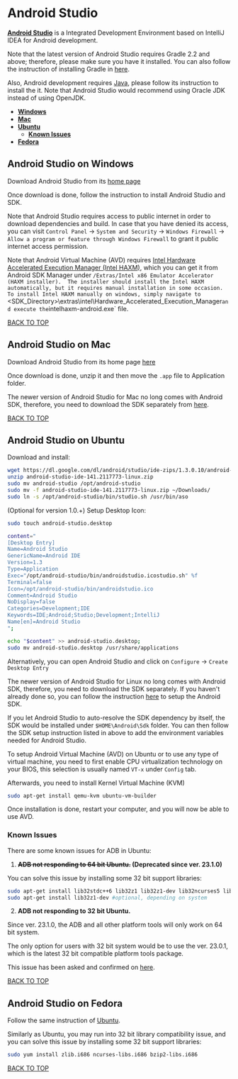 Android Studio
==============
[**Android Studio**](https://developer.android.com/sdk/index.html) is a Integrated Development Environment based on IntelliJ IDEA for Android development.

Note that the latest version of Android Studio requires Gradle 2.2 and above; therefore, please make sure you have it installed.  You can also follow the instruction of installing Gradle in [here](#gradle).

Also, Android development requires [Java](#java),  please follow its instruction to install the it.  Note that Android Studio would recommend using Oracle JDK instead of using OpenJDK.

* [**Windows**](#android-studio-on-windows)
* [**Mac**](#android-studio-on-mac)
* [**Ubuntu**](#android-studio-on-ubuntu)
  * [**Known Issues**](#known-issues)
* [**Fedora**](#android-studio-on-fedora)

## Android Studio on Windows
Download Android Studio from its [home page](https://developer.android.com/sdk/installing/studio.html)

Once download is done, follow the instruction to install Android Studio and SDK.

Note that Android Studio requires access to public internet in order to download dependencies and build.  In case that you have denied its access, you can visit `Control Panel` -> `System and Security` -> `Windows Firewall` -> `Allow a program or feature through Windows Firewall` to grant it public internet access permission.

Note that Android Virtual Machine (AVD) requires [Intel Hardware Accelerated Execution Manager (Intel HAXM)](https://software.intel.com/en-us/android/articles/intel-hardware-accelerated-execution-manager), which you can get it from Android SDK Manager under `/Extras/Intel x86 Emulator Accelerator (HAXM installer).  The installer should install the Intel HAXM automatically, but it requires manual installation in some occasion.  To install Intel HAXM manually on windows, simply navigate to `<SDK_Directory>\extras\intel\Hardware_Accelerated_Execution_Manager` and execute the `intelhaxm-android.exe` file.

[BACK TO TOP](https://github.com/ctrl-alt-del/devenv#integrated-development-environment-ide)


## Android Studio on Mac
Download Android Studio from its home page [here](https://developer.android.com/sdk/installing/studio.html)

Once download is done, unzip it and then move the `.app` file to Application folder.

The newer version of Android Studio for Mac no long comes with Android SDK, therefore, you need to download the SDK separately from [here](#sdk-on-mac).

[BACK TO TOP](https://github.com/ctrl-alt-del/devenv#integrated-development-environment-ide)


## Android Studio on Ubuntu
Download and install:
```sh
wget https://dl.google.com/dl/android/studio/ide-zips/1.3.0.10/android-studio-ide-141.2117773-linux.zip
unzip android-studio-ide-141.2117773-linux.zip
sudo mv android-studio /opt/android-studio
sudo mv -f android-studio-ide-141.2117773-linux.zip ~/Downloads/
sudo ln -s /opt/android-studio/bin/studio.sh /usr/bin/aso
```

(Optional for version 1.0.+) Setup Desktop Icon:
```sh
sudo touch android-studio.desktop

content="
[Desktop Entry]
Name=Android Studio
GenericName=Android IDE
Version=1.3
Type=Application
Exec="/opt/android-studio/bin/androidstudio.icostudio.sh" %f
Terminal=false
Icon=/opt/android-studio/bin/androidstudio.ico
Comment=Android Studio
NoDisplay=false
Categories=Development;IDE
Keywords=IDE;Android;Studio;Development;IntelliJ
Name[en]=Android Studio
";

echo "$content" >> android-studio.desktop;
sudo mv android-studio.desktop /usr/share/applications
```

Alternatively, you can open Android Studio and click on `Configure` -> `Create Desktop Entry`

The newer version of Android Studio for Linux no long comes with Android SDK, therefore, you need to download the SDK separately.  If you haven't already done so, you can follow the instruction [here](https://github.com/ctrl-alt-del/devenv#sdk-on-ubuntu) to setup the Android SDK.

If you let Android Studio to auto-resolve the SDK dependency by itself, the SDK would be installed under `$HOME\Android\Sdk` folder.  You can then follow the SDK setup instruction listed in above to add the environment variables needed for Android Studio.

To setup Android Virtual Machine (AVD) on Ubuntu or to use any type of virtual machine, you need to first enable CPU virtualization technology on your BIOS, this selection is usually named `VT-x` under `Config` tab.

Afterwards, you need to install Kernel Virtual Machine (KVM)
```sh
sudo apt-get install qemu-kvm ubuntu-vm-builder
```

Once installation is done, restart your computer, and you will now be able to use AVD.



### Known Issues
There are some known issues for ADB in Ubuntu:

1. **~~ADB not responding to 64 bit Ubuntu.~~ (Deprecated since ver. 23.1.0)**

You can solve this issue by installing some 32 bit support libraries:
```sh
sudo apt-get install lib32stdc++6 lib32z1 lib32z1-dev lib32ncurses5 lib32bz2-1.0
sudo apt-get install lib32z1-dev #optional, depending on system
```



2. **ADB not responding to 32 bit Ubuntu.**

Since ver. 23.1.0, the ADB and all other platform tools will only work on 64 bit system.

The only option for users with 32 bit system would be to use the ver. 23.0.1, which is the latest 32 bit compatible platform tools package.

This issue has been asked and confirmed on [here](https://code.google.com/p/android/issues/detail?id=196866).

[BACK TO TOP](https://github.com/ctrl-alt-del/devenv#integrated-development-environment-ide)


## Android Studio on Fedora
Follow the same instruction of [Ubuntu](#android-studio-on-ubuntu).

Similarly as Ubuntu, you may run into 32 bit library compatibility issue, and you can solve this issue by installing some 32 bit support libraries:
```sh
sudo yum install zlib.i686 ncurses-libs.i686 bzip2-libs.i686
```

[BACK TO TOP](https://github.com/ctrl-alt-del/devenv#integrated-development-environment-ide)
